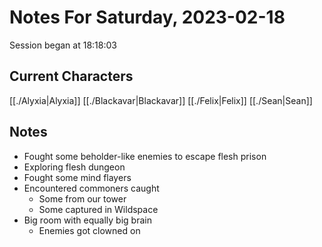 # Notes For Saturday, 2023-02-18
Session began at 18:18:03
## Current Characters
[[./Alyxia|Alyxia]]
[[./Blackavar|Blackavar]]
[[./Felix|Felix]]
[[./Sean|Sean]]
## Notes
- Fought some beholder-like enemies to escape flesh prison
- Exploring flesh dungeon
- Fought some mind flayers
- Encountered commoners caught
	- Some from our tower
	- Some captured in Wildspace
- Big room with equally big brain
	- Enemies got clowned on
